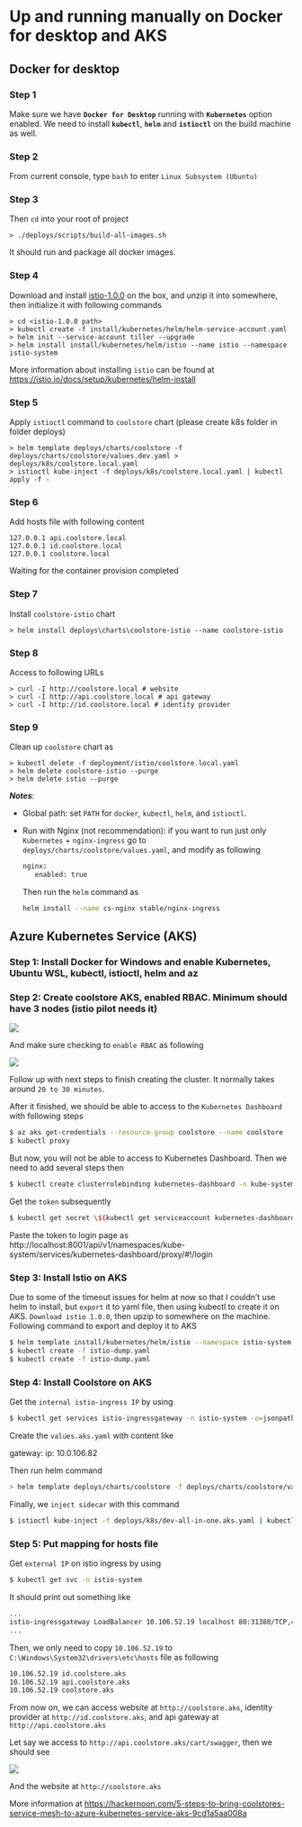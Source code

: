 # Up and running manually on Docker for desktop and AKS

## Docker for desktop

### Step 1

Make sure we have **`Docker for Desktop`** running with **`Kubernetes`** option enabled. We need to install **`kubectl`**, **`helm`** and **`istioctl`** on the build machine as well.

### Step 2

From current console, type `bash` to enter `Linux Subsystem (Ubuntu)`

### Step 3

Then `cd` into your root of project

```
> ./deploys/scripts/build-all-images.sh
```

It should run and package all docker images.

### Step 4

Download and install [istio-1.0.0](https://github.com/istio/istio/releases/tag/1.0.0) on the box, and unzip it into somewhere, then initialize it with following commands

```
> cd <istio-1.0.0 path>
> kubectl create -f install/kubernetes/helm/helm-service-account.yaml
> helm init --service-account tiller --upgrade
> helm install install/kubernetes/helm/istio --name istio --namespace istio-system
```

More information about installing `istio` can be found at https://istio.io/docs/setup/kubernetes/helm-install

### Step 5

Apply `istioctl` command to `coolstore` chart (please create k8s folder in folder deploys)

```
> helm template deploys/charts/coolstore -f deploys/charts/coolstore/values.dev.yaml > deploys/k8s/coolstore.local.yaml
> istioctl kube-inject -f deploys/k8s/coolstore.local.yaml | kubectl apply -f -
```

### Step 6

Add hosts file with following content

```
127.0.0.1 api.coolstore.local
127.0.0.1 id.coolstore.local
127.0.0.1 coolstore.local
```

Waiting for the container provision completed

### Step 7

Install `coolstore-istio` chart

```
> helm install deploys\charts\coolstore-istio --name coolstore-istio
```

### Step 8

Access to following URLs

```
> curl -I http://coolstore.local # website
> curl -I http://api.coolstore.local # api gateway
> curl -I http://id.coolstore.local # identity provider
```

### Step 9

Clean up `coolstore` chart as

```
> kubectl delete -f deployment/istio/coolstore.local.yaml
> helm delete coolstore-istio --purge
> helm delete istio --purge
```

**_Notes_**:

- Global path: set `PATH` for `docker`, `kubectl`, `helm`, and `istioctl`.

- Run with Nginx (not recommendation): if you want to run just only `Kubernetes` + `nginx-ingress` go to `deploys/charts/coolstore/values.yaml`, and modify as following

  ```bash
  nginx:
     enabled: true
  ```

  Then run the `helm` command as

  ```bash
  helm install --name cs-nginx stable/nginx-ingress
  ```

## Azure Kubernetes Service (AKS)

### Step 1: Install Docker for Windows and enable Kubernetes, Ubuntu WSL, kubectl, istioctl, helm and az

### Step 2: Create coolstore AKS, enabled RBAC. Minimum should have 3 nodes (istio pilot needs it)

![](create-cluster-aks-1.png)

And make sure checking to `enable RBAC` as following

![](create-cluster-aks-2.png)

Follow up with next steps to finish creating the cluster. It normally takes around `20 to 30 minutes`.

After it finished, we should be able to access to the `Kubernetes Dashboard` with following steps

```bash
$ az aks get-credentials --resource-group coolstore --name coolstore
$ kubectl proxy
```

But now, you will not be able to access to Kubernetes Dashboard. Then we need to add several steps then

```bash
$ kubectl create clusterrolebinding kubernetes-dashboard -n kube-system --clusterrole=cluster-admin --serviceaccount=kube-system:kubernetes-dashboard
```

Get the `token` subsequently

```bash
$ kubectl get secret \$(kubectl get serviceaccount kubernetes-dashboard -n kube-system -o jsonpath="{.secrets[0].name}") -n kube-system -o jsonpath="{.data.token}" | base64 --decode
```

Paste the token to login page as http://localhost:8001/api/v1/namespaces/kube-system/services/kubernetes-dashboard/proxy/#!/login

### Step 3: Install Istio on AKS

Due to some of the timeout issues for helm at now so that I couldn’t use helm to install, but `export` it to yaml file, then using kubectl to create it on AKS. `Download istio 1.0.0`, then upzip to somewhere on the machine. Following command to export and deploy it to AKS

```bash
$ helm template install/kubernetes/helm/istio --namespace istio-system > istio-dump.yaml
$ kubectl create -f istio-dump.yaml
$ kubectl create -f istio-dump.yaml
```

### Step 4: Install Coolstore on AKS

Get the `internal istio-ingress IP` by using

```bash
$ kubectl get services istio-ingressgateway -n istio-system -o=jsonpath={.spec.clusterIP}
```

Create the `values.aks.yaml` with content like

gateway:
ip: 10.0.106.82

Then run helm command

```bash
> helm template deploys/charts/coolstore -f deploys/charts/coolstore/values.aks.yaml > deploys/k8s/dev-all-in-one.aks.yaml
```

Finally, we `inject sidecar` with this command

```bash
$ istioctl kube-inject -f deploys/k8s/dev-all-in-one.aks.yaml | kubectl apply -f -
```

### Step 5: Put mapping for hosts file

Get `external IP` on istio ingress by using

```bash
$ kubectl get svc -n istio-system
```

It should print out something like

```bash
...
istio-ingressgateway LoadBalancer 10.106.52.19 localhost 80:31380/TCP,443:31390/TCP,31400:31400/TCP,15011:32131/TCP,8060:30958/TCP,15030:31983/TCP,15031:30365/TCP 8d
...
```

Then, we only need to copy `10.106.52.19` to `C:\Windows\System32\drivers\etc\hosts` file as following

```bash
10.106.52.19 id.coolstore.aks
10.106.52.19 api.coolstore.aks
10.106.52.19 coolstore.aks
```

From now on, we can access website at `http://coolstore.aks`, identity provider at `http://id.coolstore.aks`, and api gateway at `http://api.coolstore.aks`

Let say we access to `http://api.coolstore.aks/cart/swagger`, then we should see

![](cart-svc-open-api.png)

And the website at `http://coolstore.aks`

More information at https://hackernoon.com/5-steps-to-bring-coolstores-service-mesh-to-azure-kubernetes-service-aks-9cd1a5aa008a
